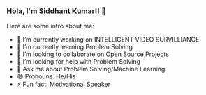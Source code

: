 ### Hola, I'm Siddhant Kumar!! 👋

Here are some intro about me:

- 🔭 I’m currently working on INTELLIGENT VIDEO SURVILLIANCE
- 🌱 I’m currently learning Problem Solving
- 👯 I’m looking to collaborate on Open Source Projects
- 🤔 I’m looking for help with Problem Solving
- 💬 Ask me about Problem Solving/Machine Learning
- 😄 Pronouns: He/His
- ⚡ Fun fact: Motivational Speaker
